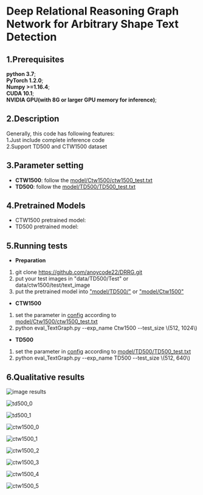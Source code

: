 # Deep Relational Reasoning Graph Network for Arbitrary Shape Text Detection
## 1.Prerequisites  
**python 3.7**;  
**PyTorch 1.2.0**;   
**Numpy >=1.16.4**;   
**CUDA 10.1**;   
**NVIDIA GPU(with 8G or larger GPU memory for inference)**;   
## 2.Description  
Generally, this code has following features:  
  1.Just include complete inference code  
  2.Support TD500 and CTW1500 dataset  
## 3.Parameter setting 
* **CTW1500**: follow the [model/Ctw1500/ctw1500_test.txt](https://github.com/anoycode22/DRRG/model/TD500/ctw1500_test.txt)
* **TD500**: follow the [model/TD500/TD500_test.txt](https://github.com/anoycode22/DRRG/model/Ctw1500/TD500_test.txt)

## 4.Pretrained Models
 *  CTW1500 pretrained model: 
 *  TD500 pretrained model: 
 
## 5.Running tests
* **Preparation**  
1. git clone https://github.com/anoycode22/DRRG.git  
2. put your test images in "data/TD500/Test" or data/ctw1500/test/text_image
3. put the pretrained model into ["model/TD500/"](https://github.com/anoycode22/DRRG/tree/master/model/TD500) or ["model/Ctw1500"](https://github.com/anoycode22/DRRG/tree/master/model/Ctw1500)

* **CTW1500**  
1. set the parameter in [config](https://github.com/anoycode22/DRRG/tree/master/util/config.py) according to [model/Ctw1500/ctw1500_test.txt](https://github.com/anoycode22/DRRG/model/TD500/ctw1500_test.txt)
2. python eval_TextGraph.py --exp_name Ctw1500 --test_size \\(512, 1024\\)

 * **TD500**  
 1. set the parameter in [config](https://github.com/anoycode22/DRRG/tree/master/util/config.py) according to [model/TD500/TD500_test.txt](https://github.com/anoycode22/DRRG/model/Ctw1500/TD500_test.txt)
 2. python eval_TextGraph.py --exp_name TD500 --test_size \\(512, 640\\)

## 6.Qualitative results
![image results](https://github.com/anoycode22/DRRG/tree/master/result/)

![td500_0](https://github.com/anoycode22/DRRG/tree/master/result/2.jpg)

![td500_1](https://github.com/anoycode22/DRRG/tree/master/result/9.jpg)

![ctw1500_0](https://github.com/anoycode22/DRRG/tree/master/result/1157.jpg)

![ctw1500_1](https://github.com/anoycode22/DRRG/tree/master/result/1157_0.jpg)

![ctw1500_2](https://github.com/anoycode22/DRRG/tree/master/result/1410.jpg)

![ctw1500_3](https://github.com/anoycode22/DRRG/tree/master/result/1410_0.jpg)

![ctw1500_4](https://github.com/anoycode22/DRRG/tree/master/result/1165.jpg)

![ctw1500_5](https://github.com/anoycode22/DRRG/tree/master/result/1165_00.jpg)
  


